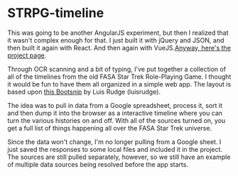 # STRPG-timeline
This was going to be another AngularJS experiment, but then I realized that it wasn't complex enough for that. I just built it with jQuery and JSON, and then built it again with React. And then again with VueJS.<a href="http://briancribb.github.io/STRPG-timeline" title="project page">Anyway, here's the project page</a>.

Through OCR scanning and a bit of typing, I've put together a collection of all of the timelines from the old FASA Star Trek Role-Playing Game. I thought it would be fun to have them all organized in a simple web app. The layout is based upon <a title="" href="http://bootsnipp.com/snippets/featured/timeline-responsive">this Bootsnip</a> by Luis Rudge (luisrudge).

The idea was to pull in data from a Google spreadsheet, process it, sort it and then dump it into the browser as a interactive timeline where you can turn the various histories on and off. With all of the sources turned on, you get a full list of things happening all over the FASA Star Trek universe.

Since the data won't change, I'm no longer pulling from a Google sheet. I just saved the responses to some local files and included it in the project. The sources are still pulled separately, however, so we still have an example of multiple data sources being resolved before the app starts.
